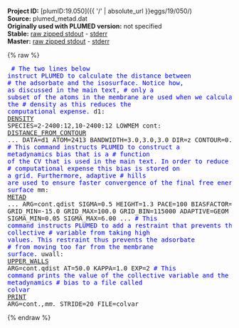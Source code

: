 **Project ID:** [plumID:19.050]({{ '/' | absolute_url }}eggs/19/050/)  
**Source:** plumed_metad.dat  
**Originally used with PLUMED version:** not specified  
**Stable:** [raw zipped stdout](plumed_metad.dat.plumed.stdout.txt.zip) - [stderr](plumed_metad.dat.plumed.stderr)  
**Master:** [raw zipped stdout](plumed_metad.dat.plumed_master.stdout.txt.zip) - [stderr](plumed_metad.dat.plumed_master.stderr)  

{% raw %}<pre>
<span style="color:blue"># The two lines below instruct PLUMED to calculate the distance between</span>
<span style="color:blue"># the adsorbate and the isosurface.  Notice how, as discussed in the main text,</span>
<span style="color:blue"># only a subset of the atoms in the membrane are used when we calculate the</span>
<span style="color:blue"># density as this reduces the computational expense.</span>
d1: <a href="https://plumed.github.io/doc-master/user-doc/html/_d_e_n_s_i_t_y.html">DENSITY</a> SPECIES=2-2400:12,10-2400:12 LOWMEM
cont: <a href="https://plumed.github.io/doc-master/user-doc/html/_d_i_s_t_a_n_c_e__f_r_o_m__c_o_n_t_o_u_r.html">DISTANCE_FROM_CONTOUR</a> ...
  DATA=d1 ATOM=2413 BANDWIDTH=3.0,3.0,3.0 DIR=z CONTOUR=0.42
...
<span style="color:blue"># This command instructs PLUMED to construct a metadynamics bias that is a</span>
<span style="color:blue"># function of the CV that is used in the main text.  In order to reduce the</span>
<span style="color:blue"># computational expense this bias is stored on a grid.  Furthermore, adaptive</span>
<span style="color:blue"># hills are used to ensure faster convergence of the final free energy surface</span>
mm: <a href="https://plumed.github.io/doc-master/user-doc/html/_m_e_t_a_d.html">METAD</a> ...
  ARG=cont.qdist SIGMA=0.5 HEIGHT=1.3 PACE=100 BIASFACTOR=25 TEMP=325
  GRID_MIN=-15.0 GRID_MAX=100.0 GRID_BIN=115000
  ADAPTIVE=GEOM SIGMA_MIN=0.05 SIGMA_MAX=6.00
...
<span style="color:blue"># This command instructs PLUMED to add a restraint that prevents the collective</span>
<span style="color:blue"># variable from taking high values. This restraint thus prevents the adsorbate</span>
<span style="color:blue"># from moving too far from the membrane surface.</span>
uwall: <a href="https://plumed.github.io/doc-master/user-doc/html/_u_p_p_e_r__w_a_l_l_s.html">UPPER_WALLS</a> ARG=cont.qdist AT=50.0 KAPPA=1.0 EXP=2
<span style="color:blue"># This command prints the value of the collective variable and the metadynamics</span>
<span style="color:blue"># bias to a file called colvar</span>
<a href="https://plumed.github.io/doc-master/user-doc/html/_p_r_i_n_t.html">PRINT</a> ARG=cont.*,mm.* STRIDE=20 FILE=colvar
</pre>{% endraw %}
